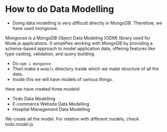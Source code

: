 # How to do Data Modelling

- Doing data modelling is very difficult directly in MongoDB. Therefore, we have used mongoose.

Mongoose is a MongoDB Object Data Modeling (ODM) library used for Node.js applications. It simplifies working with MongoDB by providing a schema-based approach to model application data, offering features like type casting, validation, and query building. 

- Do `npm i mongoose`
- Then make a `models` directory inside which we make structure of all the data.
- Inside this we will have models of various things.

Here we have created three models!

- Todo Data Modelling
- E-commerce Website Data Modelling
- Hospital Management Data Modelling

We create all the model. For relation with different models, check todo.model.js